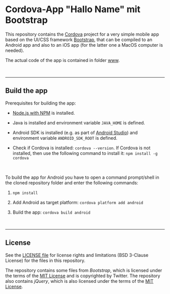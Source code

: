 # Cordova-App "Hallo Name" mit Bootstrap #

This repository contains the [Cordova](https://cordova.apache.org/) project for a very simple mobile app based on the UI/CSS framework [Bootstrap](https://getbootstrap.com/),
that can be compiled to an Android app and also to an iOS app (for the latter one a MacOS computer is needed).

The actual code of the app is contained in folder [www](www/).

<br>

----
## Build the app ##

Prerequisites for building the app:

* [Node.js with NPM](https://nodejs.org/en/download/) is installed.

* Java is installed and environment variable `JAVA_HOME` is defined.

* Android SDK is installed (e.g. as part of [Android Studio](https://developer.android.com/studio)) and environment variable `ANDROID_SDK_ROOT` is defined.

* Check if Cordova is installed: `cordova --version`.
  If Cordova is not installed, then use the following command to install it: `npm install -g cordova`

<br>

To build the app for Android you have to open a command prompt/shell in the cloned repository folder and enter the following commands:

1. `npm install`

2. Add Android as target platform: `cordova platform add android`

3. Build the app: `cordova build android`

<br>

----
## License ##

See the [LICENSE file](LICENSE.md) for license rights and limitations (BSD 3-Clause License) for the files in this repository.

The repository contains some files from *Bootstrap*, which is licensed under the terms of the [MIT License](https://getbootstrap.com/docs/4.4/about/license/) and is copyrighted by Twitter.
The repository also contains *jQuery*, which is also licensed under the terms of the [MIT License](https://jquery.org/license/).

<br>
